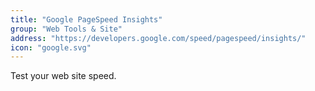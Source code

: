 ```yaml
---
title: "Google PageSpeed Insights"
group: "Web Tools & Site"
address: "https://developers.google.com/speed/pagespeed/insights/"
icon: "google.svg"
---
```

Test your web site speed.
